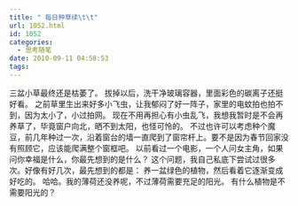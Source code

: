 ```yaml
---
title: " 每日种草续\t\t"
url: 1052.html
id: 1052
categories:
  - 思考随笔
date: 2010-09-11 04:58:53
tags:
---
```


三盆小草最终还是枯萎了。 拔掉以后，洗干净玻璃容器，里面彩色的碳离子还挺好看。 之前草里生出来好多小飞虫，让我郁闷了好一阵子，家里的电蚊拍也拍不到，因为太小了，小过拍网。 现在不用再担心有小虫乱飞，我想我暂时是不会再养草了，毕竟窗户向北，晒不到太阳，也怪可怜的。 不过也许可以考虑种个魔豆，前几年种过一次，沿着窗台的墙一直爬到了窗帘杆上。要不是因为春节回家没有照顾它，应该能爬满整个窗框吧。 以前看过一个电影，一个人问女主角，如果问你幸福是什么，你最先想到的是什么？ 这个问题，我自己私底下尝试过很多次。好像有好几次，最先想到的都是： 养一盆绿色的植物，然后看着它逐渐变成好吃的。 哈哈。我的薄荷还没养呢，不过薄荷需要充足的阳光。 有什么植物是不需要阳光的？
